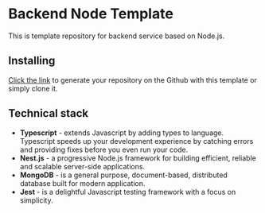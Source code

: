 # Backend Node Template
This is template repository for backend service based on Node.js.

## Installing

[Click the link](https://github.com/vladdekhanov/backend-node-template/generate) to generate your repository on the Github with this template or simply clone it.

## Technical stack

* **Typescript** - extends Javascript by adding types to language. Typescript speeds up your development experience by catching errors and providing fixes before you even run your code.
* **Nest.js** - a progressive Node.js framework for building efficient, reliable and scalable server-side applications.
* **MongoDB** - is a general purpose, document-based, distributed database built for modern application.
* **Jest** - is a delightful Javascript testing framework with a focus on simplicity.
